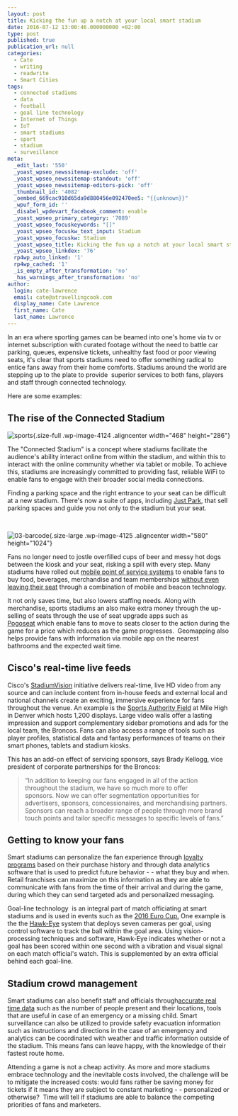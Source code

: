 ```yaml
---
layout: post
title: Kicking the fun up a notch at your local smart stadium
date: 2016-07-12 13:00:46.000000000 +02:00
type: post
published: true
publication_url: null
categories:
  - Cate
  - writing
  - readwrite
  - Smart Cities
tags:
  - connected stadiums
  - data
  - football
  - goal line technology
  - Internet of Things
  - IoT
  - smart stadiums
  - sport
  - stadium
  - surveillance
meta:
  _edit_last: '550'
  _yoast_wpseo_newssitemap-exclude: 'off'
  _yoast_wpseo_newssitemap-standout: 'off'
  _yoast_wpseo_newssitemap-editors-pick: 'off'
  _thumbnail_id: '4082'
  _oembed_669cac910d65da9d880456e092470ee5: "{{unknown}}"
  _wpuf_form_id: ''
  _disabel_wpdevart_facebook_comment: enable
  _yoast_wpseo_primary_category: '7089'
  _yoast_wpseo_focuskeywords: "[]"
  _yoast_wpseo_focuskw_text_input: Stadium
  _yoast_wpseo_focuskw: Stadium
  _yoast_wpseo_title: Kicking the fun up a notch at your local smart stadium
  _yoast_wpseo_linkdex: '76'
  rp4wp_auto_linked: '1'
  rp4wp_cached: '1'
  _is_empty_after_transformation: 'no'
  _has_warnings_after_transformation: 'no'
author:
  login: cate-lawrence
  email: cate@atravellingcook.com
  display_name: Cate Lawrence
  first_name: Cate
  last_name: Lawrence
---
```

In an era where sporting games can be beamed into one's home via tv or
internet subscription with curated footage without the need to battle
car parking, queues, expensive tickets, unhealthy fast food or poor
viewing seats, it's clear that sports stadiums need to offer something
radical to entice fans away from their home comforts. Stadiums around
the world are stepping up to the plate to provide  superior services to
both fans, players and staff through connected technology.

Here are some examples:

The rise of the Connected Stadium
---------------------------------

![sports](rw-import/article-1284597-0AF89E3B000005DC-158_468x286-1.jpg){.size-full
.wp-image-4124 .aligncenter width="468" height="286"}

The "Connected Stadium" is a concept where stadiums facilitate the
audience's ability interact online from within the stadium, and within
this to interact with the online community whether via tablet or mobile.
To achieve this, stadiums are increasingly committed to providing fast,
reliable WiFi to enable fans to engage with their broader social media
connections.

Finding a parking space and the right entrance to your seat can be
difficult at a new stadium. There's now a suite of apps, including [Just
Park](https://www.justpark.com/uk/parking/broadfield-stadium/), that
sell parking spaces and guide you not only to the stadium but your seat.

 

![03-barcode](rw-import/03-barcode-580x1024.png){.size-large
.wp-image-4125 .aligncenter width="580" height="1024"}

Fans no longer need to jostle overfilled cups of beer and messy hot dogs
between the kiosk and your seat, risking a spill with every step. Many
stadiums have rolled out [mobile point of service
systems](https://www.emobilepos.com/solutions/stadium-arena-pos/) to
enable fans to buy food, beverages, merchandise and team
memberships [without even leaving their
seat](https://www.bypassmobile.com/) through a combination of mobile and
beacon technology.

It not only saves time, but also lowers staffing needs. Along with
merchandise, sports stadiums an also make extra money through the
up-selling of seats through the use of seat upgrade apps such as
[Pogoseat](https://www.pogoseat.com/) which enable fans to move to seats
closer to the action during the game for a price which reduces as the
game progresses.  Geomapping also helps provide fans with information
via mobile app on the nearest bathrooms and the expected wait time.

Cisco's real-time live feeds
----------------------------

Cisco's [StadiumVision](https://www.cisco.com/c/dam/en_us/solutions/industries/docs/sports/broncos-sports.pdf)
initiative delivers real-time, live HD video from any source and can
include content from in-house feeds and external local and national
channels create an exciting, immersive experience for fans throughout
the venue. An example is the [Sports Authority
Field](https://www.sportsauthorityfieldatmilehigh.com/) at Mile High in
Denver which hosts 1,200 displays. Large video walls offer a lasting
impression and support complementary sidebar promotions and ads for the
local team, the Broncos. Fans can also access a range of tools such as
player profiles, statistical data and fantasy performances of teams on
their smart phones, tablets and stadium kiosks.

This has an add-on effect of servicing sponsors, says Brady Kellogg,
vice president of corporate partnerships for the Broncos:

> “In addition to keeping our fans engaged in all of the action
> throughout the stadium, we have so much more to offer sponsors. Now we
> can offer segmentation opportunities for advertisers, sponsors,
> concessionaires, and merchandising partners. Sponsors can reach a
> broader range of people through more brand touch points and tailor
> specific messages to specific levels of fans.”

Getting to know your fans
-------------------------

Smart stadiums can personalize the fan experience through [loyalty
programs](https://www.rippleffect.com/news-views/the-connected-stadium-what-can-football-learn-from-erm-football/)
based on their purchase history and through data analytics software that
is used to predict future behavior - - what they buy and when. Retail
franchises can maximize on this information as they are able to
communicate with fans from the time of their arrival and during the
game, during which they can send targeted ads and personalized
messaging.

Goal-line technology  is an integral part of match officiating at smart
stadiums and is used in events such as the [2016 Euro
Cup.](https://www.uefa.org/mediaservices/mediareleases/newsid=2354960.html) One
example is the the
[Hawk-Eye](https://www.hawkeyeinnovations.co.uk/sports/football) system
that deploys seven cameras per goal, using control software to track the
ball within the goal area. Using vision-processing techniques and
software, Hawk-Eye indicates whether or not a goal has been scored
within one second with a vibration and visual signal on each match
official's watch. This is supplemented by an extra official behind each
goal-line.

Stadium crowd management
------------------------

Smart stadiums can also benefit staff and officials through[accurate
real time
data](https://www.forbes.com/sites/ibm/2015/05/04/how-smart-digital-stadiums-are-changing-the-way-we-watch-sports/#57787cf4c1c2)
such as the number of people present and their locations, tools that are
useful in case of an emergency or a missing child. Smart surveillance
can also be utilized to provide safety evacuation information such as
instructions and directions in the case of an emergency and analytics
can be coordinated with weather and traffic information outside of the
stadium. This means fans can leave happy, with the knowledge of their
fastest route home.

Attending a game is not a cheap activity. As more and more stadiums
embrace technology and the inevitable costs involved, the challenge will
be to mitigate the increased costs: would fans rather be saving money
for tickets if it means they are subject to constant marketing - -
personalized or otherwise?  Time will tell if stadiums are able to
balance the competing priorities of fans and marketers.
